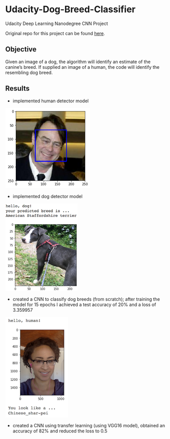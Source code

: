 # Udacity-Dog-Breed-Classifier
Udacity Deep Learning Nanodegree CNN Project

Original repo for this project can be found [here](https://github.com/udacity/deep-learning-v2-pytorch/tree/master/project-dog-classification).

## Objective
Given an image of a dog, the algorithm will identify an estimate of the canine’s breed. If supplied an image of a human, the code will identify the resembling dog breed.

## Results
- implemented human detector model

![](face-detector.png)

- implemented dog detector model

![](sample-dog-output.png)

- created a CNN to classify dog breeds (from scratch); after training the model for 15 epochs I achieved a test accuracy of 20% and a loss of 3.359957

![](sample_human_output.png)

- created a CNN using transfer learning (using VGG16 model), obtained an accuracy of 82% and reduced the loss to 0.5
